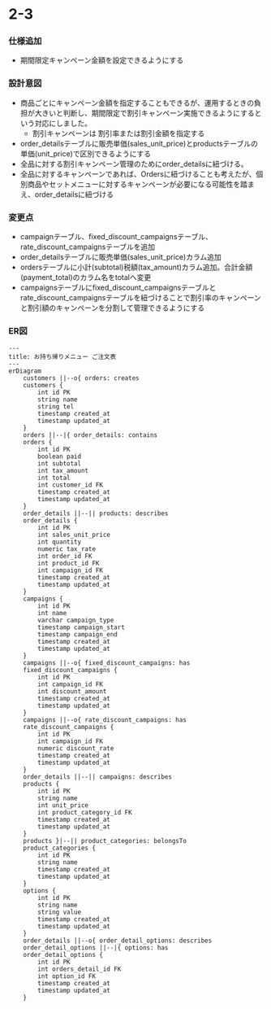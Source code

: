 # 2-3

### 仕様追加
- 期間限定キャンペーン金額を設定できるようにする

### 設計意図
- 商品ごとにキャンペーン金額を指定することもできるが、運用するときの負担が大きいと判断し、期間限定で割引キャンペーン実施できるようにするという対応にしました。
  - 割引キャンペーンは 割引率または割引金額を指定する
- order_detailsテーブルに販売単価(sales_unit_price)とproductsテーブルの単価(unit_price)で区別できるようにする
- 全品に対する割引キャンペーン管理のためにorder_detailsに紐づける。
- 全品に対するキャンペーンであれば、Ordersに紐づけることも考えたが、個別商品やセットメニューに対するキャンペーンが必要になる可能性を踏まえ、order_detailsに紐づける

### 変更点
- campaignテーブル、fixed_discount_campaignsテーブル、rate_discount_campaignsテーブルを追加
- order_detailsテーブルに販売単価(sales_unit_price)カラム追加
- ordersテーブルに小計(subtotal)税額(tax_amount)カラム追加。合計金額(payment_total)のカラム名をtotalへ変更
- campaignsテーブルにfixed_discount_campaignsテーブルとrate_discount_campaignsテーブルを紐づけることで割引率のキャンペーンと割引額のキャンペーンを分割して管理できるようにする

### ER図

```mermaid
---
title: お持ち帰りメニュー ご注文表
---
erDiagram
    customers ||--o{ orders: creates
    customers {
        int id PK
        string name
        string tel
        timestamp created_at
        timestamp updated_at
    }
    orders ||--|{ order_details: contains
    orders {
        int id PK
        boolean paid
        int subtotal
        int tax_amount
        int total
        int customer_id FK
        timestamp created_at
        timestamp updated_at
    }
    order_details ||--|| products: describes
    order_details {
        int id PK
        int sales_unit_price
        int quantity
        numeric tax_rate
        int order_id FK
        int product_id FK
        int campaign_id FK
        timestamp created_at
        timestamp updated_at
    }
    campaigns {
        int id PK
        int name
        varchar campaign_type
        timestamp campaign_start
        timestamp campaign_end
        timestamp created_at
        timestamp updated_at
    }
    campaigns ||--o{ fixed_discount_campaigns: has
    fixed_discount_campaigns {
        int id PK
        int campaign_id FK
        int discount_amount
        timestamp created_at
        timestamp updated_at
    }
    campaigns ||--o{ rate_discount_campaigns: has
    rate_discount_campaigns {
        int id PK
        int campaign_id FK
        numeric discount_rate
        timestamp created_at
        timestamp updated_at
    }
    order_details ||--|| campaigns: describes
    products {
        int id PK
        string name
        int unit_price
        int product_category_id FK
        timestamp created_at
        timestamp updated_at
    }
    products }|--|| product_categories: belongsTo
    product_categories {
        int id PK
        string name
        timestamp created_at
        timestamp updated_at
    }
    options {
        int id PK
        string name
        string value
        timestamp created_at
        timestamp updated_at
    }
    order_details ||--o{ order_detail_options: describes
    order_detail_options ||--|{ options: has
    order_detail_options {
        int id PK
        int orders_detail_id FK
        int option_id FK
        timestamp created_at
        timestamp updated_at
    }
```
